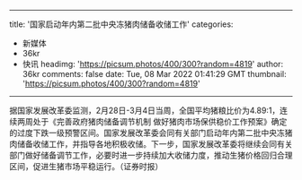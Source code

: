 
---
title: '国家启动年内第二批中央冻猪肉储备收储工作'
categories: 
 - 新媒体
 - 36kr
 - 快讯
headimg: 'https://picsum.photos/400/300?random=4819'
author: 36kr
comments: false
date: Tue, 08 Mar 2022 01:41:29 GMT
thumbnail: 'https://picsum.photos/400/300?random=4819'
---

<div>   
据国家发展改革委监测，2月28日-3月4日当周，全国平均猪粮比价为4.89:1，连续两周处于《完善政府猪肉储备调节机制 做好猪肉市场保供稳价工作预案》确定的过度下跌一级预警区间。国家发展改革委会同有关部门启动年内第二批中央冻猪肉储备收储工作，并指导各地积极收储。下一步，国家发展改革委将继续会同有关部门做好储备调节工作，必要时进一步持续加大收储力度，推动生猪价格回归合理区间，促进生猪市场平稳运行。（证券时报）  
</div>
            